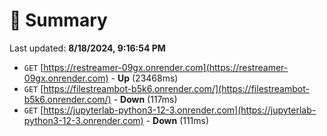 # 📖 Summary
Last updated: **8/18/2024, 9:16:54 PM**

- `GET` [https://restreamer-09gx.onrender.com](https://restreamer-09gx.onrender.com) - **Up** (23468ms)
- `GET` [https://filestreambot-b5k6.onrender.com/](https://filestreambot-b5k6.onrender.com/) - **Down** (117ms)
- `GET` [https://jupyterlab-python3-12-3.onrender.com](https://jupyterlab-python3-12-3.onrender.com) - **Down** (111ms)
